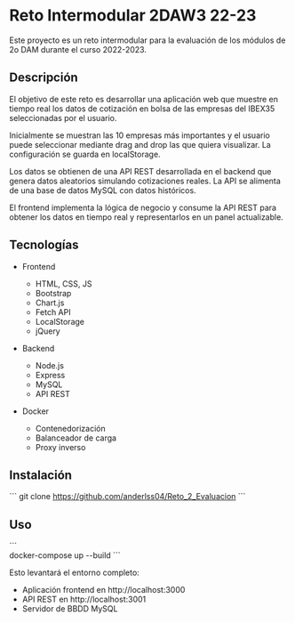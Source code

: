 # Reto Intermodular 2DAW3 22-23

Este proyecto es un reto intermodular para la evaluación de los módulos de 2o DAM durante el curso 2022-2023.

## Descripción

El objetivo de este reto es desarrollar una aplicación web que muestre en tiempo real los datos de cotización en bolsa de las empresas del IBEX35 seleccionadas por el usuario.

Inicialmente se muestran las 10 empresas más importantes y el usuario puede seleccionar mediante drag and drop las que quiera visualizar. La configuración se guarda en localStorage.

Los datos se obtienen de una API REST desarrollada en el backend que genera datos aleatorios simulando cotizaciones reales. La API se alimenta de una base de datos MySQL con datos históricos.  

El frontend implementa la lógica de negocio y consume la API REST para obtener los datos en tiempo real y representarlos en un panel actualizable.

## Tecnologías

- Frontend
  - HTML, CSS, JS
  - Bootstrap
  - Chart.js
  - Fetch API
  - LocalStorage
  - jQuery

- Backend 
  - Node.js
  - Express
  - MySQL
  - API REST
  
- Docker
  - Contenedorización
  - Balanceador de carga
  - Proxy inverso  

## Instalación

\`\`\`
git clone https://github.com/anderlss04/Reto_2_Evaluacion
\`\`\`

## Uso 

\`\`\`  
docker-compose up --build
\`\`\`

Esto levantará el entorno completo:

- Aplicación frontend en http://localhost:3000
- API REST en http://localhost:3001
- Servidor de BBDD MySQL
